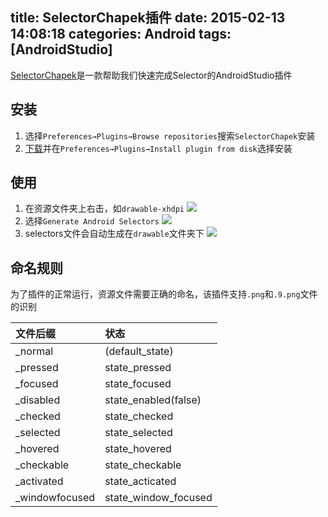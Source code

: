 title: SelectorChapek插件
date: 2015-02-13 14:08:18
categories: Android
tags: [AndroidStudio]
---
[SelectorChapek](https://github.com/inmite/android-selector-chapek)是一款帮助我们快速完成Selector的AndroidStudio插件
<!--more-->
## 安装
1. 选择`Preferences→Plugins→Browse repositories`搜索`SelectorChapek`安装
2. [下载](http://plugins.jetbrains.com/plugin/7298)并在`Preferences→Plugins→Install plugin from disk`选择安装

## 使用
1. 在资源文件夹上右击，如`drawable-xhdpi`
![](/img/15021302.png)
2. 选择`Generate Android Selectors`
![](/img/15021303.png)
3. selectors文件会自动生成在`drawable`文件夹下
![](/img/15021304.png)

## 命名规则
为了插件的正常运行，资源文件需要正确的命名，该插件支持`.png`和`.9.png`文件的识别

|文件后缀|状态|
|:---|:---|
|_normal|(default_state)|
|_pressed|state_pressed|
|_focused|state_focused|
|_disabled|state_enabled(false)|
|_checked|state_checked|
|_selected|state_selected|
|_hovered|state_hovered|
|_checkable|state_checkable|
|_activated|state_acticated|
|_windowfocused|state_window_focused|
